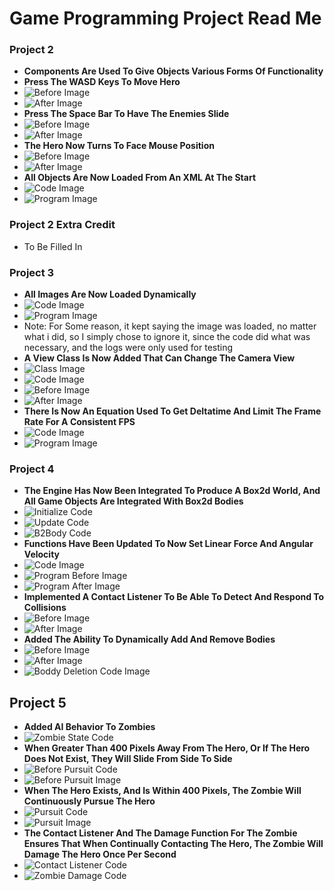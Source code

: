 # Game Programming Project Read Me

### Project 2
- **Components Are Used To Give Objects Various Forms Of Functionality**
- **Press The WASD Keys To Move Hero**
- ![Before Image](ProjectScreenshots/CharacterMoveBefore.png)
- ![After Image](ProjectScreenshots/CharacterMoveAfter.png)
- **Press The Space Bar To Have The Enemies Slide**
- ![Before Image](ProjectScreenshots/ZombieSlideBefore.png)
- ![After Image](ProjectScreenshots/ZombieSlideAfter.png)
- **The Hero Now Turns To Face Mouse Position**
- ![Before Image](ProjectScreenshots/HeroTurnBefore.png)
- ![After Image](ProjectScreenshots/HeroTurnAfter.png)
- **All Objects Are Now Loaded From An XML At The Start**
- ![Code Image](ProjectScreenshots/LevelXML.png)
- ![Program Image](ProjectScreenshots/LevelXMLLoaded.png)

### Project 2 Extra Credit 
- To Be Filled In

### Project 3
- **All Images Are Now Loaded Dynamically**
- ![Code Image](ProjectScreenshots/GetOrLoadFunction.png)
- ![Program Image](ProjectScreenshots/GetOrLoadFunctionInUse.png)
- Note: For Some reason, it kept saying the image was loaded, no matter what i did, so I simply chose to ignore it, since the code did what was necessary, and the logs were only used for testing
- **A View Class Is Now Added That Can Change The Camera View**
- ![Class Image](ProjectScreenshots/ViewClass.png)
- ![Code Image](ProjectScreenshots/ViewInEngineUpdate.png)
- ![Before Image](ProjectScreenshots/ViewProgramBefore.png)
- ![After Image](ProjectScreenshots/ViewProgramAfter.png)
- **There Is Now An Equation Used To Get Deltatime And Limit The Frame Rate For A Consistent FPS**
- ![Code Image](ProjectScreenshots/DeltaTimeFPSFunction.png)
- ![Program Image](ProjectScreenshots/DeltaTimeFPSProgram.png)

### Project 4
- **The Engine Has Now Been Integrated To Produce A Box2d World, And All Game Objects Are Integrated With Box2d Bodies**
- ![Initialize Code](ProjectScreenshots/B2worldInitialize.png)
- ![Update Code](ProjectScreenshots/B2worldStepUpdate.png)
- ![B2Body Code](ProjectScreenshots/B2bodyObjectInitialize.png)
- **Functions Have Been Updated To Now Set Linear Force And Angular Velocity**
- ![Code Image](ProjectScreenshots/B2bodyBodycomponentInitialize.png)
- ![Program Before Image](ProjectScreenshots/B2bodyMoveBefore.png)
- ![Program After Image](ProjectScreenshots/B2bodyMoveAfter.png)
- **Implemented A Contact Listener To Be Able To Detect And Respond To Collisions**
- ![Before Image](ProjectScreenshots/B2worldCollisionBefore.png)
- ![After Image](ProjectScreenshots/B2worldCollisionAfter.png)
- **Added The Ability To Dynamically Add And Remove Bodies**
- ![Before Image](ProjectScreenshots/B2worldDynamicBodyCreation.png)
- ![After Image](ProjectScreenshots/B2worldDynamicBodyDeletion.png)
- ![Boddy Deletion Code Image](ProjectScreenshots/DynamicB2bodyDeletionCode.png)

## Project 5
- **Added AI Behavior To Zombies**
- ![Zombie State Code](ProjectScreenshots/HeroComponentProximityCheck.png)
- **When Greater Than 400 Pixels Away From The Hero, Or If The Hero Does Not Exist, They Will Slide From Side To Side**
- ![Before Pursuit Code](ProjectScreenshots/UnawareStateCode.png)
- ![Before Pursuit Image](ProjectScreenshots/BeforeZombiePursuit.png)
- **When The Hero Exists, And Is Within 400 Pixels, The Zombie Will Continuously Pursue The Hero**
- ![Pursuit Code](ProjectScreenshots/AwareStateCode.png)
- ![Pursuit Image](ProjectScreenshots/AfterZombiePursuit.png)
- **The Contact Listener And The Damage Function For The Zombie Ensures That When Continually Contacting The Hero, The Zombie Will Damage The Hero Once Per Second**
- ![Contact Listener Code](ContactListenerPostsolve.png)
- ![Zombie Damage Code](ProjectScreenshots/zombieDamageWaiting.png)